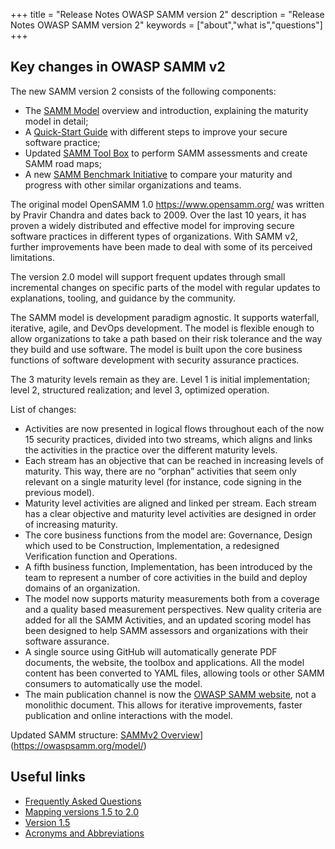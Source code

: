 +++
title = "Release Notes OWASP SAMM version 2"
description = "Release Notes OWASP SAMM version 2"
keywords = ["about","what is","questions"]
+++

## Key changes in OWASP SAMM v2

The new SAMM version 2 consists of the following components:

* The [SAMM Model](https://owaspsamm.org/model/) overview and introduction, explaining the maturity model in detail;
* A [Quick-Start Guide](https://owaspsamm.org/quick-start-guide/) with different steps to improve your secure software practice;
* Updated [SAMM Tool Box](https://owaspsamm.org/assessment/) to perform SAMM assessments and create SAMM road maps;
* A new [SAMM Benchmark Initiative](https://owaspsamm.org/benchmarking/) to compare your maturity and progress with other similar organizations and teams.


The original model OpenSAMM 1.0 https://www.opensamm.org/ was written by Pravir Chandra and dates back to 2009. Over the last 10 years, it has proven a widely distributed and effective model for improving secure software practices in different types of organizations.
With SAMM v2, further improvements have been made to deal with some of its perceived limitations.

The version 2.0 model will support frequent updates through small incremental changes on specific parts of the model with regular updates to explanations, tooling, and guidance by the community.

The SAMM model is development paradigm agnostic. It supports waterfall, iterative, agile, and DevOps development. The model is flexible enough to allow organizations to take a path based on their risk tolerance and the way they build and use software. The model is built upon the core business functions of software development with security assurance practices.

The 3 maturity levels remain as they are. Level 1 is initial implementation; level 2, structured realization; and level 3, optimized operation.

List of changes:
* Activities are now presented in logical flows throughout each of the now 15 security practices, divided into two streams, which aligns and links the activities in the practice over the different maturity levels.
* Each stream has an objective that can be reached in increasing levels of maturity. This way, there are no “orphan” activities that seem only relevant on a single maturity level (for instance, code signing in the previous model).
* Maturity level activities are aligned and linked per stream. Each stream has a clear objective and maturity level activities are designed in order of increasing maturity.
* The core business functions from the model are: Governance, Design which used to be Construction, Implementation, a redesigned Verification function and Operations.
* A fifth business function, Implementation, has been introduced by the team to represent a number of core activities in the build and deploy domains of an organization.
* The model now supports maturity measurements both from a coverage and a quality based measurement perspectives. New quality criteria are added for all the SAMM Activities, and an updated scoring model has been designed to help SAMM assessors and organizations with their software assurance.
* A single source using GitHub will automatically generate PDF documents, the website, the toolbox and applications. All the model content has been converted to YAML files, allowing tools or other SAMM consumers to automatically use the model.
* The main publication channel is now the [OWASP SAMM website](https://owaspsamm.org/), not a monolithic document. This allows for iterative improvements, faster publication and online interactions with the model.

Updated SAMM structure:
[SAMMv2 Overview](../img/v_2_0/samm_v2.png)](https://owaspsamm.org/model/)





## Useful links

* [Frequently Asked Questions](/faq)
* [Mapping versions 1.5 to 2.0](/mapping-versions)
* [Version 1.5](/v1-5)
* [Acronyms and Abbreviations](/acronyms-and-abbreviations)
